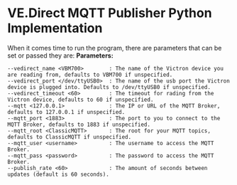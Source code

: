 
# VE.Direct MQTT Publisher Python Implementation


When it comes time to run the program, there are parameters that can be set or passed they are:
**Parameters:**
```  
--vedirect_name <VBM700>        : The name of the Victron device you are reading from, defaults to VBM700 if unspecified.  
--vedirect_port </dev/ttyUSB0>  : The name of the usb port the Victron device is plugged into. Defaults to /dev/ttyUSB0 if unspecified.  
--vedirect_timeout <60>         : The timeout for rading from the Victron device, defaults to 60 if unspecified.  
--mqtt <127.0.0.1>              : The IP or URL of the MQTT Broker, defaults to 127.0.0.1 if unspecified.  
--mqtt_port <1883>              : The port to you to connect to the MQTT Broker, defaults to 1883 if unspecified.  
--mqtt_root <ClassicMQTT>       : The root for your MQTT topics, defaults to ClassicMQTT if unspecified.  
--mqtt_user <username>          : The username to access the MQTT Broker.  
--mqtt_pass <password>          : The password to access the MQTT Broker.
--publish_rate <60>             : The amount of seconds between updates (default is 60 seconds).
```

